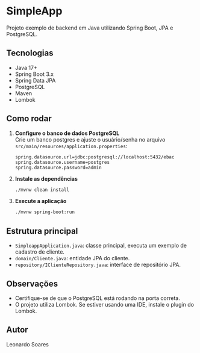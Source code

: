 # SimpleApp

Projeto exemplo de backend em Java utilizando Spring Boot, JPA e PostgreSQL.

## Tecnologias

- Java 17+
- Spring Boot 3.x
- Spring Data JPA
- PostgreSQL
- Maven
- Lombok

## Como rodar

1. **Configure o banco de dados PostgreSQL**  
   Crie um banco postgres e ajuste o usuário/senha no arquivo  
   `src/main/resources/application.properties`:
   ```
   spring.datasource.url=jdbc:postgresql://localhost:5432/ebac
   spring.datasource.username=postgres
   spring.datasource.password=admin
   ```

2. **Instale as dependências**
   ```sh
   ./mvnw clean install
   ```

3. **Execute a aplicação**
   ```sh
   ./mvnw spring-boot:run
   ```

## Estrutura principal

- `SimpleappApplication.java`: classe principal, executa um exemplo de cadastro de cliente.
- `domain/Cliente.java`: entidade JPA do cliente.
- `repository/IClienteRepository.java`: interface de repositório JPA.

## Observações

- Certifique-se de que o PostgreSQL está rodando na porta correta.
- O projeto utiliza Lombok. Se estiver usando uma IDE, instale o plugin do Lombok.

## Autor

Leonardo Soares